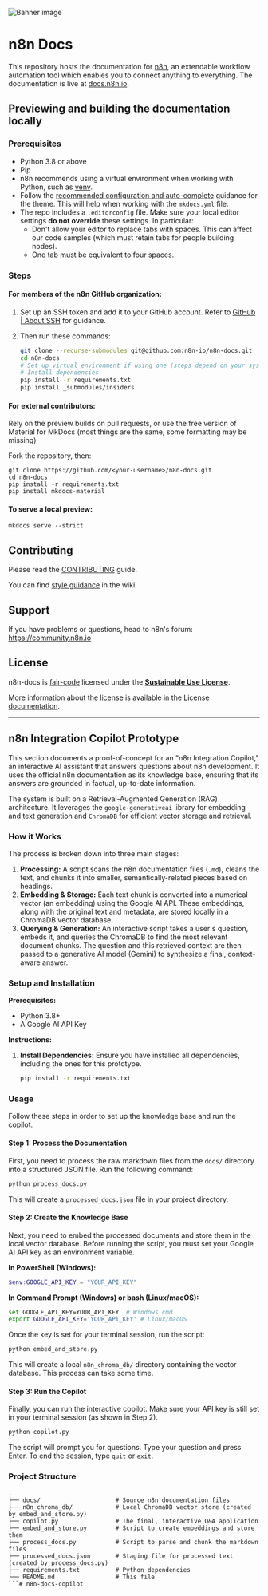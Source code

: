 ![Banner image](https://user-images.githubusercontent.com/10284570/173569848-c624317f-42b1-45a6-ab09-f0ea3c247648.png)

# n8n Docs

This repository hosts the documentation for [n8n](https://n8n.io/), an extendable workflow automation tool which enables you to connect anything to everything. The documentation is live at [docs.n8n.io](https://docs.n8n.io/).


## Previewing and building the documentation locally

### Prerequisites

* Python 3.8 or above
* Pip
* n8n recommends using a virtual environment when working with Python, such as [venv](https://docs.python.org/3/tutorial/venv.html).
* Follow the [recommended configuration and auto-complete](https://squidfunk.github.io/mkdocs-material/creating-your-site/#minimal-configuration) guidance for the theme. This will help when working with the `mkdocs.yml` file.
* The repo includes a `.editorconfig` file. Make sure your local editor settings **do not override** these settings. In particular:
	- Don't allow your editor to replace tabs with spaces. This can affect our code samples (which must retain tabs for people building nodes).
	- One tab must be equivalent to four spaces.

### Steps

#### For members of the n8n GitHub organization:

1. Set up an SSH token and add it to your GitHub account. Refer to [GitHub | About SSH](https://docs.github.com/en/authentication/connecting-to-github-with-ssh/about-ssh) for guidance.
2. Then run these commands:

	```bash
	git clone --recurse-submodules git@github.com:n8n-io/n8n-docs.git
	cd n8n-docs
 	# Set up virtual environment if using one (steps depend on your system)
 	# Install dependencies
	pip install -r requirements.txt
	pip install _submodules/insiders
	```

#### For external contributors:

Rely on the preview builds on pull requests, or use the free version of Material for MkDocs (most things are the same, some formatting may be missing)

Fork the repository, then:

```
git clone https://github.com/<your-username>/n8n-docs.git
cd n8n-docs
pip install -r requirements.txt
pip install mkdocs-material
```

#### To serve a local preview:

```
mkdocs serve --strict
```

## Contributing

Please read the [CONTRIBUTING](CONTRIBUTING.md) guide.

You can find [style guidance](https://github.com/n8n-io/n8n-docs/wiki/Styles) in the wiki.


## Support

If you have problems or questions, head to n8n's forum: https://community.n8n.io


## License

n8n-docs is [fair-code](https://faircode.io/) licensed under the [**Sustainable Use License**](https://github.com/n8n-io/n8n/blob/master/LICENSE.md).

More information about the license is available in the [License documentation](https://docs.n8n.io/reference/license/).

---

## n8n Integration Copilot Prototype

This section documents a proof-of-concept for an "n8n Integration Copilot," an interactive AI assistant that answers questions about n8n development. It uses the official n8n documentation as its knowledge base, ensuring that its answers are grounded in factual, up-to-date information.

The system is built on a Retrieval-Augmented Generation (RAG) architecture. It leverages the `google-generativeai` library for embedding and text generation and `ChromaDB` for efficient vector storage and retrieval.

### How it Works

The process is broken down into three main stages:

1.  **Processing:** A script scans the n8n documentation files (`.md`), cleans the text, and chunks it into smaller, semantically-related pieces based on headings.
2.  **Embedding & Storage:** Each text chunk is converted into a numerical vector (an embedding) using the Google AI API. These embeddings, along with the original text and metadata, are stored locally in a ChromaDB vector database.
3.  **Querying & Generation:** An interactive script takes a user's question, embeds it, and queries the ChromaDB to find the most relevant document chunks. The question and this retrieved context are then passed to a generative AI model (Gemini) to synthesize a final, context-aware answer.

### Setup and Installation

**Prerequisites:**
*   Python 3.8+
*   A Google AI API Key

**Instructions:**

1.  **Install Dependencies:** Ensure you have installed all dependencies, including the ones for this prototype.
    ```bash
    pip install -r requirements.txt
    ```

### Usage

Follow these steps in order to set up the knowledge base and run the copilot.

#### Step 1: Process the Documentation

First, you need to process the raw markdown files from the `docs/` directory into a structured JSON file. Run the following command:

```bash
python process_docs.py
```

This will create a `processed_docs.json` file in your project directory.

#### Step 2: Create the Knowledge Base

Next, you need to embed the processed documents and store them in the local vector database. Before running the script, you must set your Google AI API key as an environment variable.

**In PowerShell (Windows):**
```powershell
$env:GOOGLE_API_KEY = "YOUR_API_KEY"
```

**In Command Prompt (Windows) or bash (Linux/macOS):**
```bash
set GOOGLE_API_KEY=YOUR_API_KEY  # Windows cmd
export GOOGLE_API_KEY='YOUR_API_KEY' # Linux/macOS
```

Once the key is set for your terminal session, run the script:

```bash
python embed_and_store.py
```

This will create a local `n8n_chroma_db/` directory containing the vector database. This process can take some time.

#### Step 3: Run the Copilot

Finally, you can run the interactive copilot. Make sure your API key is still set in your terminal session (as shown in Step 2).

```bash
python copilot.py
```

The script will prompt you for questions. Type your question and press Enter. To end the session, type `quit` or `exit`.

### Project Structure

```
.
├── docs/                     # Source n8n documentation files
├── n8n_chroma_db/            # Local ChromaDB vector store (created by embed_and_store.py)
├── copilot.py                # The final, interactive Q&A application
├── embed_and_store.py        # Script to create embeddings and store them
├── process_docs.py           # Script to parse and chunk the markdown files
├── processed_docs.json       # Staging file for processed text (created by process_docs.py)
├── requirements.txt          # Python dependencies
└── README.md                 # This file
```#   n 8 n - d o c s - c o p i l o t  
 